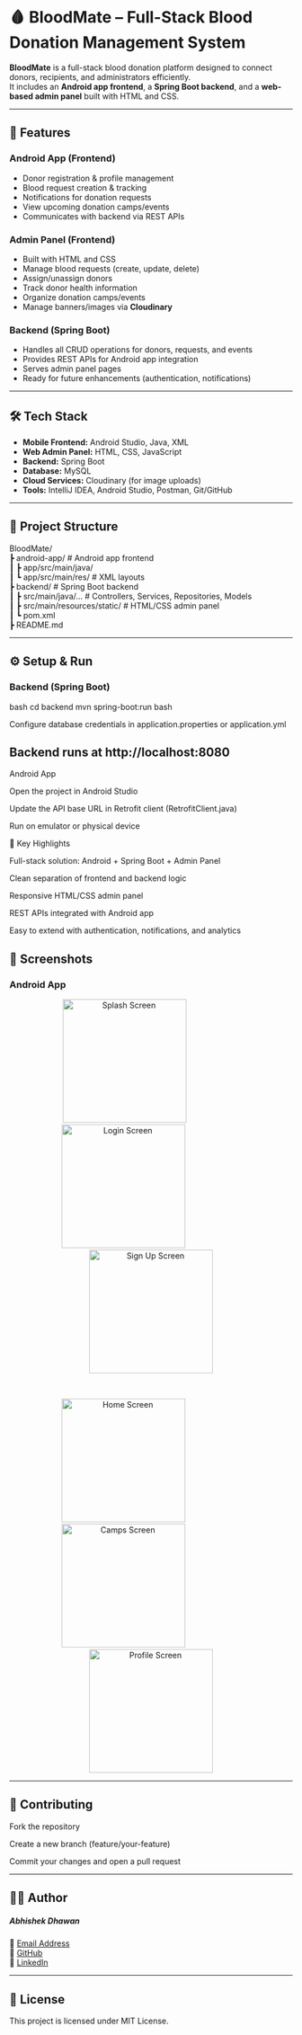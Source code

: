 # 🩸 BloodMate – Full-Stack Blood Donation Management System

**BloodMate** is a full-stack blood donation platform designed to connect donors, recipients, and administrators efficiently.  
It includes an **Android app frontend**, a **Spring Boot backend**, and a **web-based admin panel** built with HTML and CSS.

---

## 🚀 Features

### Android App (Frontend)
- Donor registration & profile management  
- Blood request creation & tracking  
- Notifications for donation requests  
- View upcoming donation camps/events  
- Communicates with backend via REST APIs

### Admin Panel (Frontend)
- Built with HTML and CSS  
- Manage blood requests (create, update, delete)  
- Assign/unassign donors  
- Track donor health information  
- Organize donation camps/events  
- Manage banners/images via **Cloudinary**

### Backend (Spring Boot)
- Handles all CRUD operations for donors, requests, and events  
- Provides REST APIs for Android app integration  
- Serves admin panel pages  
- Ready for future enhancements (authentication, notifications)

---

## 🛠️ Tech Stack

- **Mobile Frontend:** Android Studio, Java, XML  
- **Web Admin Panel:** HTML, CSS, JavaScript  
- **Backend:** Spring Boot  
- **Database:** MySQL  
- **Cloud Services:** Cloudinary (for image uploads)  
- **Tools:** IntelliJ IDEA, Android Studio, Postman, Git/GitHub

---

## 📂 Project Structure
BloodMate/ <br>
┣ android-app/ # Android app frontend<br>
┃ ┣ app/src/main/java/<br>
┃ ┗ app/src/main/res/ # XML layouts<br>
┣ backend/ # Spring Boot backend<br>
┃ ┣ src/main/java/... # Controllers, Services, Repositories, Models<br>
┃ ┣ src/main/resources/static/ # HTML/CSS admin panel<br>
┃ ┗ pom.xml<br>
┣ README.md<br>



---

## ⚙️ Setup & Run

### Backend (Spring Boot)
bash
cd backend
mvn spring-boot:run bash

Configure database credentials in application.properties or application.yml

Backend runs at http://localhost:8080
---
Android App

Open the project in Android Studio

Update the API base URL in Retrofit client (RetrofitClient.java)

Run on emulator or physical device

🧠 Key Highlights

Full-stack solution: Android + Spring Boot + Admin Panel

Clean separation of frontend and backend logic

Responsive HTML/CSS admin panel

REST APIs integrated with Android app

Easy to extend with authentication, notifications, and analytics


📸 Screenshots
-

### Android App

<p align="center" class = "images">
  <img src="assets/screenshots/splash.jpg" alt="Splash Screen" width="220"/>&nbsp;&nbsp;&nbsp;&nbsp;&nbsp;&nbsp;&nbsp;&nbsp;&nbsp;&nbsp;&nbsp;&nbsp;&nbsp;&nbsp;&nbsp;&nbsp;&nbsp;&nbsp;&nbsp;&nbsp;&nbsp;&nbsp;&nbsp;&nbsp;
  <img src="assets/screenshots/login.jpg" alt="Login Screen" width="220"/> &nbsp;&nbsp;&nbsp;&nbsp;&nbsp;&nbsp;&nbsp;&nbsp;&nbsp;&nbsp;&nbsp;&nbsp;&nbsp;&nbsp;&nbsp;&nbsp;&nbsp;&nbsp;&nbsp;&nbsp;&nbsp;&nbsp;&nbsp;&nbsp;
  <img src="assets/screenshots/signup.jpg" alt="Sign Up Screen" width="220"/> 
</p><br>
  <p align="center">
  <img src="assets/screenshots/home.jpg" alt="Home Screen" width="220"/> &nbsp;&nbsp;&nbsp;&nbsp;&nbsp;&nbsp;&nbsp;&nbsp;&nbsp;&nbsp;&nbsp;&nbsp;&nbsp;&nbsp;&nbsp;&nbsp;&nbsp;&nbsp;&nbsp;&nbsp;&nbsp;&nbsp;&nbsp;&nbsp;
  <img src="assets/screenshots/camps.jpg" alt="Camps Screen" width="220"/> &nbsp;&nbsp;&nbsp;&nbsp;&nbsp;&nbsp;&nbsp;&nbsp;&nbsp;&nbsp;&nbsp;&nbsp;&nbsp;&nbsp;&nbsp;&nbsp;&nbsp;&nbsp;&nbsp;&nbsp;&nbsp;&nbsp;&nbsp;&nbsp;
  <img src="assets/screenshots/profile.jpg" alt="Profile Screen" width="220"/> 
</p>

---

🤝 Contributing
-
Fork the repository

Create a new branch (feature/your-feature)

Commit your changes and open a pull request

---
🧑‍💻 Author
-

##### Abhishek Dhawan 
📧 [Email Address](mailto:abhidhawan1303@gmail.com)<br>
🔗 [GitHub](https://www.github.com/Code-Where) <br>
🔗 [LinkedIn](https://www.linkedin.com/in/abhishekdhawan786) <br>

---
📜 License
-
This project is licensed under MIT License.
